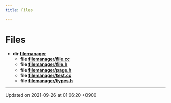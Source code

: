 ```yaml
---
title: Files

---
```


# Files




* **dir [filemanager](/Files/dir_e5a1b2409a66609d6d0cf34927ea32bd.md#dir-filemanager)** 
    * **file [filemanager/file.cc](/Files/file_8cc.md#file-file.cc)** 
    * **file [filemanager/file.h](/Files/file_8h.md#file-file.h)** 
    * **file [filemanager/page.h](/Files/page_8h.md#file-page.h)** 
    * **file [filemanager/test.cc](/Files/test_8cc.md#file-test.cc)** 
    * **file [filemanager/types.h](/Files/types_8h.md#file-types.h)** 



-------------------------------

Updated on 2021-09-26 at 01:06:20 +0900
